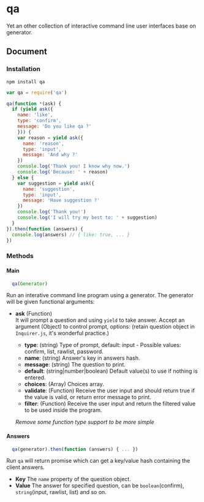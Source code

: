 # qa

Yet an other collection of interactive command line user interfaces base on generator.

## Document

### Installation

```shell
npm install qa
```

```js
var qa = require('qa')

qa(function *(ask) {
  if (yield ask({
    name: 'like',
    type: 'confirm',
    message: 'Do you like qa ?'
    })) {
    var reason = yield ask({
      name: 'reason',
      type: 'input',
      message: 'And why ?'
    })
    console.log('Thank you! I know why now.')
    console.log('Because: ' + reason)
  } else {
    var suggestion = yield ask({
      name: 'suggestion',
      type: 'input',
      message: 'Have suggestion ?'
    })
    console.log('Thank you!')
    console.log('I will try my best to: ' + suggestion)
  }
}).then(function (answers) {
  console.log(answers) // { like: true, ... }
})
```

### Methods

#### Main

```js
  qa(Generator)
```

Run an interative command line program using a generator. The generator will be given functional arguments:

- **ask** (Function)  
  It will prompt a question and using `yield` to take answer.
  Accept an argument (Object) to control prompt, options: (retain question object in `Inquirer.js`, it's wonderful practice.)
  
  - **type**: (string) Type of prompt, default: input - Possible values: confirm, list, rawlist, password.
  - **name**: (string) Answer's key in answers hash.
  - **message**: (string) The question to print.
  - **default**: (string|number|boolean) Default value(s) to use if nothing is entered.
  - **choices**: (Array) Choices array.
  - **validate**: (Function) Receive the user input and should return true if the value is valid, or return error message to print.
  - **filter**: (Function) Receive the user input and return the filtered value to be used inside the program.
  
  *Remove some function type support to be more simple*
  
#### Answers

```js
  qa(generator).then(function (answers) { ... })
```

Run `qa` will return promise which can get a key/value hash containing the client answers.

- **Key** The `name` property of the question object.
- **Value** The answer for specified question, can be `boolean`(confirm), `string`(input, rawlist, list) and so on.
